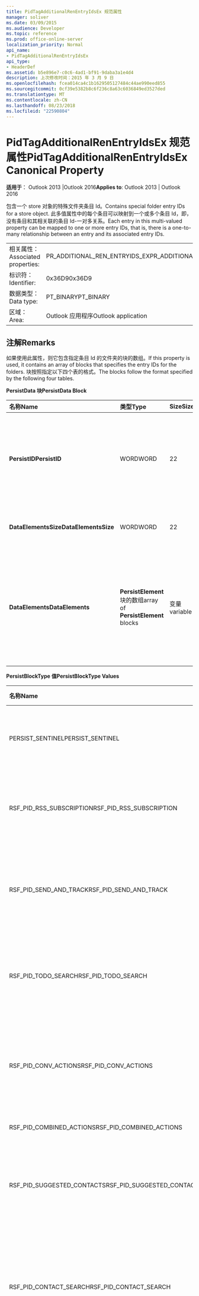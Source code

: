 ```yaml
---
title: PidTagAdditionalRenEntryIdsEx 规范属性
manager: soliver
ms.date: 03/09/2015
ms.audience: Developer
ms.topic: reference
ms.prod: office-online-server
localization_priority: Normal
api_name:
- PidTagAdditionalRenEntryIdsEx
api_type:
- HeaderDef
ms.assetid: b5e896e7-c0c6-4ad1-bf91-9daba3a1e4d4
description: 上次修改时间：2015 年 3 月 9 日
ms.openlocfilehash: fcea014ca4c1b1629505127484c44ae990eed855
ms.sourcegitcommit: 0cf39e5382b8c6f236c8a63c6036849ed3527ded
ms.translationtype: MT
ms.contentlocale: zh-CN
ms.lasthandoff: 08/23/2018
ms.locfileid: "22590804"
---
```

# <a name="pidtagadditionalrenentryidsex-canonical-property"></a><span data-ttu-id="e86e2-103">PidTagAdditionalRenEntryIdsEx 规范属性</span><span class="sxs-lookup"><span data-stu-id="e86e2-103">PidTagAdditionalRenEntryIdsEx Canonical Property</span></span>

  
  
<span data-ttu-id="e86e2-104">**适用于**： Outlook 2013 |Outlook 2016</span><span class="sxs-lookup"><span data-stu-id="e86e2-104">**Applies to**: Outlook 2013 | Outlook 2016</span></span> 
  
<span data-ttu-id="e86e2-105">包含一个 store 对象的特殊文件夹条目 Id。</span><span class="sxs-lookup"><span data-stu-id="e86e2-105">Contains special folder entry IDs for a store object.</span></span> <span data-ttu-id="e86e2-106">此多值属性中的每个条目可以映射到一个或多个条目 Id，即，没有条目和其相关联的条目 Id-一对多关系。</span><span class="sxs-lookup"><span data-stu-id="e86e2-106">Each entry in this multi-valued property can be mapped to one or more entry IDs, that is, there is a one-to-many relationship between an entry and its associated entry IDs.</span></span>
  
|||
|:-----|:-----|
|<span data-ttu-id="e86e2-107">相关属性：</span><span class="sxs-lookup"><span data-stu-id="e86e2-107">Associated properties:</span></span>  <br/> |<span data-ttu-id="e86e2-108">PR_ADDITIONAL_REN_ENTRYIDS_EX</span><span class="sxs-lookup"><span data-stu-id="e86e2-108">PR_ADDITIONAL_REN_ENTRYIDS_EX</span></span>  <br/> |
|<span data-ttu-id="e86e2-109">标识符：</span><span class="sxs-lookup"><span data-stu-id="e86e2-109">Identifier:</span></span>  <br/> |<span data-ttu-id="e86e2-110">0x36D9</span><span class="sxs-lookup"><span data-stu-id="e86e2-110">0x36D9</span></span>  <br/> |
|<span data-ttu-id="e86e2-111">数据类型：</span><span class="sxs-lookup"><span data-stu-id="e86e2-111">Data type:</span></span>  <br/> |<span data-ttu-id="e86e2-112">PT_BINARY</span><span class="sxs-lookup"><span data-stu-id="e86e2-112">PT_BINARY</span></span>  <br/> |
|<span data-ttu-id="e86e2-113">区域：</span><span class="sxs-lookup"><span data-stu-id="e86e2-113">Area:</span></span>  <br/> |<span data-ttu-id="e86e2-114">Outlook 应用程序</span><span class="sxs-lookup"><span data-stu-id="e86e2-114">Outlook application</span></span>  <br/> |
   
## <a name="remarks"></a><span data-ttu-id="e86e2-115">注解</span><span class="sxs-lookup"><span data-stu-id="e86e2-115">Remarks</span></span>

<span data-ttu-id="e86e2-116">如果使用此属性，则它包含指定条目 Id 的文件夹的块的数组。</span><span class="sxs-lookup"><span data-stu-id="e86e2-116">If this property is used, it contains an array of blocks that specifies the entry IDs for the folders.</span></span> <span data-ttu-id="e86e2-117">块按照指定以下四个表的格式。</span><span class="sxs-lookup"><span data-stu-id="e86e2-117">The blocks follow the format specified by the following four tables.</span></span>
  
<span data-ttu-id="e86e2-118">**PersistData 块**</span><span class="sxs-lookup"><span data-stu-id="e86e2-118">**PersistData Block**</span></span>

|<span data-ttu-id="e86e2-119">**名称**</span><span class="sxs-lookup"><span data-stu-id="e86e2-119">**Name**</span></span>|<span data-ttu-id="e86e2-120">**类型**</span><span class="sxs-lookup"><span data-stu-id="e86e2-120">**Type**</span></span>|<span data-ttu-id="e86e2-121">**Size**</span><span class="sxs-lookup"><span data-stu-id="e86e2-121">**Size**</span></span>|<span data-ttu-id="e86e2-122">**说明**</span><span class="sxs-lookup"><span data-stu-id="e86e2-122">**Description**</span></span>|
|:-----|:-----|:-----|:-----|
|<span data-ttu-id="e86e2-123">**PersistID**</span><span class="sxs-lookup"><span data-stu-id="e86e2-123">**PersistID**</span></span> <br/> |<span data-ttu-id="e86e2-124">WORD</span><span class="sxs-lookup"><span data-stu-id="e86e2-124">WORD</span></span>  <br/> |<span data-ttu-id="e86e2-125">2</span><span class="sxs-lookup"><span data-stu-id="e86e2-125">2</span></span>  <br/> |<span data-ttu-id="e86e2-126">键入此**PersistData**条目标识符值。</span><span class="sxs-lookup"><span data-stu-id="e86e2-126">Type identifier value for this **PersistData** entry.</span></span> <span data-ttu-id="e86e2-127">请参阅有效的值列表中的"PersistBlockType 值"表。</span><span class="sxs-lookup"><span data-stu-id="e86e2-127">See the "PersistBlockType Values" table for the list of valid values.</span></span>  <br/> |
|<span data-ttu-id="e86e2-128">**DataElementsSize**</span><span class="sxs-lookup"><span data-stu-id="e86e2-128">**DataElementsSize**</span></span> <br/> |<span data-ttu-id="e86e2-129">WORD</span><span class="sxs-lookup"><span data-stu-id="e86e2-129">WORD</span></span>  <br/> |<span data-ttu-id="e86e2-130">2</span><span class="sxs-lookup"><span data-stu-id="e86e2-130">2</span></span>  <br/> |<span data-ttu-id="e86e2-131">大小 （以字节为单位， **DataElements**字段）。</span><span class="sxs-lookup"><span data-stu-id="e86e2-131">Size, in bytes, of the **DataElements** field.</span></span>  <br/> |
|<span data-ttu-id="e86e2-132">**DataElements**</span><span class="sxs-lookup"><span data-stu-id="e86e2-132">**DataElements**</span></span> <br/> |<span data-ttu-id="e86e2-133">**PersistElement**块的数组</span><span class="sxs-lookup"><span data-stu-id="e86e2-133">array of **PersistElement** blocks</span></span>  <br/> |<span data-ttu-id="e86e2-134">变量</span><span class="sxs-lookup"><span data-stu-id="e86e2-134">variable</span></span>  <br/> |<span data-ttu-id="e86e2-135">指示存储存在多少**PersistElement**条目。</span><span class="sxs-lookup"><span data-stu-id="e86e2-135">Indicates how many **PersistElement** entries exist for the store.</span></span> <span data-ttu-id="e86e2-136">请参阅此结构的格式的"PersistElement 块"表。</span><span class="sxs-lookup"><span data-stu-id="e86e2-136">See the "PersistElement Block" table for the format of this structure.</span></span>  <br/> |
   
<span data-ttu-id="e86e2-137">**PersistBlockType 值**</span><span class="sxs-lookup"><span data-stu-id="e86e2-137">**PersistBlockType Values**</span></span>

|<span data-ttu-id="e86e2-138">**名称**</span><span class="sxs-lookup"><span data-stu-id="e86e2-138">**Name**</span></span>|<span data-ttu-id="e86e2-139">**值**</span><span class="sxs-lookup"><span data-stu-id="e86e2-139">**Value**</span></span>|<span data-ttu-id="e86e2-140">**说明**</span><span class="sxs-lookup"><span data-stu-id="e86e2-140">**Description**</span></span>|
|:-----|:-----|:-----|
|<span data-ttu-id="e86e2-141">PERSIST_SENTINEL</span><span class="sxs-lookup"><span data-stu-id="e86e2-141">PERSIST_SENTINEL</span></span>  <br/> |<span data-ttu-id="e86e2-142">0x0000</span><span class="sxs-lookup"><span data-stu-id="e86e2-142">0x0000</span></span>  <br/> |<span data-ttu-id="e86e2-143">指示将处理没有更多的**PersistData**块。</span><span class="sxs-lookup"><span data-stu-id="e86e2-143">Indicates that no more **PersistData** blocks will be processed.</span></span>  <br/> |
|<span data-ttu-id="e86e2-144">RSF_PID_RSS_SUBSCRIPTION</span><span class="sxs-lookup"><span data-stu-id="e86e2-144">RSF_PID_RSS_SUBSCRIPTION</span></span>  <br/> |<span data-ttu-id="e86e2-145">0x8001</span><span class="sxs-lookup"><span data-stu-id="e86e2-145">0x8001</span></span>  <br/> |<span data-ttu-id="e86e2-146">指示此块包含数据的 RSS 订阅文件夹。</span><span class="sxs-lookup"><span data-stu-id="e86e2-146">Indicates that this block contains data for the RSS Subscriptions folder.</span></span>  <br/> |
|<span data-ttu-id="e86e2-147">RSF_PID_SEND_AND_TRACK</span><span class="sxs-lookup"><span data-stu-id="e86e2-147">RSF_PID_SEND_AND_TRACK</span></span>  <br/> |<span data-ttu-id="e86e2-148">0x8002</span><span class="sxs-lookup"><span data-stu-id="e86e2-148">0x8002</span></span>  <br/> |<span data-ttu-id="e86e2-149">指示此块包含跟踪邮件处理文件夹的数据。</span><span class="sxs-lookup"><span data-stu-id="e86e2-149">Indicates that this block contains data for the Tracked Mail Processing folder.</span></span>  <br/> |
|<span data-ttu-id="e86e2-150">RSF_PID_TODO_SEARCH</span><span class="sxs-lookup"><span data-stu-id="e86e2-150">RSF_PID_TODO_SEARCH</span></span>  <br/> |<span data-ttu-id="e86e2-151">0x8004</span><span class="sxs-lookup"><span data-stu-id="e86e2-151">0x8004</span></span>  <br/> |<span data-ttu-id="e86e2-152">指示此块包含待办事项搜索文件夹的数据。</span><span class="sxs-lookup"><span data-stu-id="e86e2-152">Indicates that this block contains data for the To-Do Search folder.</span></span>  <br/> |
|<span data-ttu-id="e86e2-153">RSF_PID_CONV_ACTIONS</span><span class="sxs-lookup"><span data-stu-id="e86e2-153">RSF_PID_CONV_ACTIONS</span></span>  <br/> |<span data-ttu-id="e86e2-154">0x8006</span><span class="sxs-lookup"><span data-stu-id="e86e2-154">0x8006</span></span>  <br/> |<span data-ttu-id="e86e2-155">指示此块包含数据的对话操作设置文件夹。</span><span class="sxs-lookup"><span data-stu-id="e86e2-155">Indicates that this block contains data for the Conversation Action Settings folder.</span></span>  <br/> |
|<span data-ttu-id="e86e2-156">RSF_PID_COMBINED_ACTIONS</span><span class="sxs-lookup"><span data-stu-id="e86e2-156">RSF_PID_COMBINED_ACTIONS</span></span>  <br/> |<span data-ttu-id="e86e2-157">0x8007</span><span class="sxs-lookup"><span data-stu-id="e86e2-157">0x8007</span></span>  <br/> |<span data-ttu-id="e86e2-158">保留此值。</span><span class="sxs-lookup"><span data-stu-id="e86e2-158">This value is reserved.</span></span>  <br/> |
|<span data-ttu-id="e86e2-159">RSF_PID_SUGGESTED_CONTACTS</span><span class="sxs-lookup"><span data-stu-id="e86e2-159">RSF_PID_SUGGESTED_CONTACTS</span></span>  <br/> |<span data-ttu-id="e86e2-160">0x8008</span><span class="sxs-lookup"><span data-stu-id="e86e2-160">0x8008</span></span>  <br/> |<span data-ttu-id="e86e2-161">指示此块包含建议的联系人文件夹的数据。</span><span class="sxs-lookup"><span data-stu-id="e86e2-161">Indicates that this block contains data for the Suggested Contacts folder.</span></span>  <br/> |
|<span data-ttu-id="e86e2-162">RSF_PID_CONTACT_SEARCH</span><span class="sxs-lookup"><span data-stu-id="e86e2-162">RSF_PID_CONTACT_SEARCH</span></span>  <br/> |<span data-ttu-id="e86e2-163">0x8009</span><span class="sxs-lookup"><span data-stu-id="e86e2-163">0x8009</span></span>  <br/> |<span data-ttu-id="e86e2-164">指示此块包含联系人搜索文件夹的数据。</span><span class="sxs-lookup"><span data-stu-id="e86e2-164">Indicates that this block contains data for the Contacts Search folder.</span></span>  <br/> <span data-ttu-id="e86e2-165">仅由 Outlook。</span><span class="sxs-lookup"><span data-stu-id="e86e2-165">Used only by Outlook.</span></span>  <br/> |
|<span data-ttu-id="e86e2-166">RSF_PID_BUDDYLIST_PDLS</span><span class="sxs-lookup"><span data-stu-id="e86e2-166">RSF_PID_BUDDYLIST_PDLS</span></span>  <br/> |<span data-ttu-id="e86e2-167">0x800A</span><span class="sxs-lookup"><span data-stu-id="e86e2-167">0x800A</span></span>  <br/> |<span data-ttu-id="e86e2-168">指示此块包含数据的即时消息 (IM) 联系人列表的文件夹。</span><span class="sxs-lookup"><span data-stu-id="e86e2-168">Indicates that this block contains data for the Instant Messaging (IM) Contact Lists folder.</span></span> <span data-ttu-id="e86e2-169">引用文件夹包含个人通讯组列表 (PDLs) 表示 IM 联系人列表中的每个组。</span><span class="sxs-lookup"><span data-stu-id="e86e2-169">The referenced folder contains Personal Distribution Lists (PDLs) representing each group within the IM Contact list.</span></span>  <br/> <span data-ttu-id="e86e2-170">Outlook 和 Exchange 使用。</span><span class="sxs-lookup"><span data-stu-id="e86e2-170">Used by both Outlook and Exchange.</span></span>  <br/> |
|<span data-ttu-id="e86e2-171">RSF_PID_BUDDYLIST_CONTACTS</span><span class="sxs-lookup"><span data-stu-id="e86e2-171">RSF_PID_BUDDYLIST_CONTACTS</span></span>  <br/> |<span data-ttu-id="e86e2-172">0x800B</span><span class="sxs-lookup"><span data-stu-id="e86e2-172">0x800B</span></span>  <br/> |<span data-ttu-id="e86e2-173">指示此块包含数据的 IM 联系人文件夹。</span><span class="sxs-lookup"><span data-stu-id="e86e2-173">Indicates that this block contains data for the IM Contacts folder.</span></span> <span data-ttu-id="e86e2-174">引用文件夹包含单个联系人的 IM 联系人列表组引用。</span><span class="sxs-lookup"><span data-stu-id="e86e2-174">The referenced folder contains the individual contacts referenced by the IM Contact List groups.</span></span>  <br/> <span data-ttu-id="e86e2-175">Outlook 和 Exchange 使用。</span><span class="sxs-lookup"><span data-stu-id="e86e2-175">Used by both Outlook and Exchange.</span></span>  <br/> |
   
<span data-ttu-id="e86e2-176">如果**PersistBlockType**值不是所定义此处， **PersistData**块被忽略，直到处理 PERSIST_SENTINEL **PersistID**或达到流末尾继续处理。</span><span class="sxs-lookup"><span data-stu-id="e86e2-176">If the **PersistBlockType** value is not one of the ones defined here, the **PersistData** block is ignored and processing is continued until either a PERSIST_SENTINEL **PersistID** is processed or the end of the stream is reached.</span></span> 
  
<span data-ttu-id="e86e2-177">**PersistElementBlock**</span><span class="sxs-lookup"><span data-stu-id="e86e2-177">**PersistElementBlock**</span></span>

|<span data-ttu-id="e86e2-178">**名称**</span><span class="sxs-lookup"><span data-stu-id="e86e2-178">**Name**</span></span>|<span data-ttu-id="e86e2-179">**类型**</span><span class="sxs-lookup"><span data-stu-id="e86e2-179">**Type**</span></span>|<span data-ttu-id="e86e2-180">**Size**</span><span class="sxs-lookup"><span data-stu-id="e86e2-180">**Size**</span></span>|<span data-ttu-id="e86e2-181">**说明**</span><span class="sxs-lookup"><span data-stu-id="e86e2-181">**Description**</span></span>|
|:-----|:-----|:-----|:-----|
|<span data-ttu-id="e86e2-182">**ElementID**</span><span class="sxs-lookup"><span data-stu-id="e86e2-182">**ElementID**</span></span> <br/> |<span data-ttu-id="e86e2-183">WORD</span><span class="sxs-lookup"><span data-stu-id="e86e2-183">WORD</span></span>  <br/> |<span data-ttu-id="e86e2-184">2</span><span class="sxs-lookup"><span data-stu-id="e86e2-184">2</span></span>  <br/> |<span data-ttu-id="e86e2-185">指定此**PersistElement**块的类型标识符值。</span><span class="sxs-lookup"><span data-stu-id="e86e2-185">Specifies the type identifier value for this **PersistElement** block.</span></span> <span data-ttu-id="e86e2-186">请参阅有效的值的列表的"PersistElementType 值"表。</span><span class="sxs-lookup"><span data-stu-id="e86e2-186">See the "PersistElementType Values" table for a list of valid values.</span></span>  <br/> |
|<span data-ttu-id="e86e2-187">**ElementDataSize**</span><span class="sxs-lookup"><span data-stu-id="e86e2-187">**ElementDataSize**</span></span> <br/> |<span data-ttu-id="e86e2-188">WORD</span><span class="sxs-lookup"><span data-stu-id="e86e2-188">WORD</span></span>  <br/> |<span data-ttu-id="e86e2-189">2</span><span class="sxs-lookup"><span data-stu-id="e86e2-189">2</span></span>  <br/> |<span data-ttu-id="e86e2-190">指定的大小，以字节为单位， **ElementData**字段。</span><span class="sxs-lookup"><span data-stu-id="e86e2-190">Specifies the size, in bytes, of the **ElementData** field.</span></span>  <br/> |
|<span data-ttu-id="e86e2-191">**ElementData**</span><span class="sxs-lookup"><span data-stu-id="e86e2-191">**ElementData**</span></span> <br/> |<span data-ttu-id="e86e2-192">二进制数据的数组</span><span class="sxs-lookup"><span data-stu-id="e86e2-192">array of binary data</span></span>  <br/> |<span data-ttu-id="e86e2-193">变量</span><span class="sxs-lookup"><span data-stu-id="e86e2-193">variable</span></span>  <br/> |<span data-ttu-id="e86e2-194">包含数据的此**PersistID** + **ElementID**对。</span><span class="sxs-lookup"><span data-stu-id="e86e2-194">Contains the data for this **PersistID** + **ElementID** pair.</span></span>  <br/> |
   
<span data-ttu-id="e86e2-195">**PersistElementType 值**</span><span class="sxs-lookup"><span data-stu-id="e86e2-195">**PersistElementType Values**</span></span>

|<span data-ttu-id="e86e2-196">**名称**</span><span class="sxs-lookup"><span data-stu-id="e86e2-196">**Name**</span></span>|<span data-ttu-id="e86e2-197">**值**</span><span class="sxs-lookup"><span data-stu-id="e86e2-197">**Value**</span></span>|<span data-ttu-id="e86e2-198">**ElementDataSize 的值**</span><span class="sxs-lookup"><span data-stu-id="e86e2-198">**Value of ElementDataSize**</span></span>|<span data-ttu-id="e86e2-199">**说明**</span><span class="sxs-lookup"><span data-stu-id="e86e2-199">**Description**</span></span>|
|:-----|:-----|:-----|:-----|
|<span data-ttu-id="e86e2-200">RSF_ELID_HEADER</span><span class="sxs-lookup"><span data-stu-id="e86e2-200">RSF_ELID_HEADER</span></span>  <br/> |<span data-ttu-id="e86e2-201">0x0002</span><span class="sxs-lookup"><span data-stu-id="e86e2-201">0x0002</span></span>  <br/> |<span data-ttu-id="e86e2-202">0x0004</span><span class="sxs-lookup"><span data-stu-id="e86e2-202">0x0004</span></span>  <br/> |<span data-ttu-id="e86e2-203">指示此块**ElementData**字段包含 DWORD 标头值。</span><span class="sxs-lookup"><span data-stu-id="e86e2-203">Indicates that this block's **ElementData** field contains a DWORD Header value.</span></span> <span data-ttu-id="e86e2-204">如何解释此值取决于的块**PersistID**类型。</span><span class="sxs-lookup"><span data-stu-id="e86e2-204">How this value is interpreted depends on the block's **PersistID** type.</span></span>  <br/> <span data-ttu-id="e86e2-205">对于[[MS OXOSFLD]](http://msdn.microsoft.com/library/a60e9c16-2ba8-424b-b60c-385a8a2837cb.aspx)中指定的所有**PersistID**类型，此值为零。</span><span class="sxs-lookup"><span data-stu-id="e86e2-205">For all **PersistID** types specified in [[MS-OXOSFLD]](http://msdn.microsoft.com/library/a60e9c16-2ba8-424b-b60c-385a8a2837cb.aspx), this value is zero.</span></span>  <br/> |
|<span data-ttu-id="e86e2-206">RSF_ELID_ENTRYID</span><span class="sxs-lookup"><span data-stu-id="e86e2-206">RSF_ELID_ENTRYID</span></span>  <br/> |<span data-ttu-id="e86e2-207">0x0001</span><span class="sxs-lookup"><span data-stu-id="e86e2-207">0x0001</span></span>  <br/> |<span data-ttu-id="e86e2-208">变量</span><span class="sxs-lookup"><span data-stu-id="e86e2-208">variable</span></span>  <br/> |<span data-ttu-id="e86e2-209">指示此块包含**PersistID**指定的文件夹的**EntryID** 。</span><span class="sxs-lookup"><span data-stu-id="e86e2-209">Indicates that this block contains the **EntryID** of the folder specified by **PersistID**.</span></span>  <br/> |
|<span data-ttu-id="e86e2-210">ELEMENT_SENTINEL</span><span class="sxs-lookup"><span data-stu-id="e86e2-210">ELEMENT_SENTINEL</span></span>  <br/> |<span data-ttu-id="e86e2-211">0x0000</span><span class="sxs-lookup"><span data-stu-id="e86e2-211">0x0000</span></span>  <br/> |<span data-ttu-id="e86e2-212">0x0000</span><span class="sxs-lookup"><span data-stu-id="e86e2-212">0x0000</span></span>  <br/> |<span data-ttu-id="e86e2-213">指示将处理没有更多的**PersistElement**块。</span><span class="sxs-lookup"><span data-stu-id="e86e2-213">Indicates that no more **PersistElement** blocks will be processed.</span></span>  <br/> |
   
<span data-ttu-id="e86e2-214">如果**PersistElementType**值不是所定义此处， **PersistElement**块被忽略，直到处理 ELEMENT_SENTINEL **ElementID**或达到流末尾继续处理。</span><span class="sxs-lookup"><span data-stu-id="e86e2-214">If the **PersistElementType** value is not one of the ones defined here, the **PersistElement** block is ignored and processing is continued until either an ELEMENT_SENTINEL **ElementID** is processed or the end of the stream is reached.</span></span> 
  
## <a name="related-resources"></a><span data-ttu-id="e86e2-215">相关资源</span><span class="sxs-lookup"><span data-stu-id="e86e2-215">Related resources</span></span>

### <a name="protocol-specifications"></a><span data-ttu-id="e86e2-216">协议规范</span><span class="sxs-lookup"><span data-stu-id="e86e2-216">Protocol specifications</span></span>

<span data-ttu-id="e86e2-217">[[MS OXPROPS]](http://msdn.microsoft.com/library/f6ab1613-aefe-447d-a49c-18217230b148%28Office.15%29.aspx)</span><span class="sxs-lookup"><span data-stu-id="e86e2-217">[[MS-OXPROPS]](http://msdn.microsoft.com/library/f6ab1613-aefe-447d-a49c-18217230b148%28Office.15%29.aspx)</span></span>
  
> <span data-ttu-id="e86e2-218">提供了相关的 Exchange Server 协议规范参考。</span><span class="sxs-lookup"><span data-stu-id="e86e2-218">Provides references to related Exchange Server protocol specifications.</span></span>
    
<span data-ttu-id="e86e2-219">[[MS OXCSPAM]](http://msdn.microsoft.com/library/522f8587-4aed-4cd6-831b-40bd87862189%28Office.15%29.aspx)</span><span class="sxs-lookup"><span data-stu-id="e86e2-219">[[MS-OXCSPAM]](http://msdn.microsoft.com/library/522f8587-4aed-4cd6-831b-40bd87862189%28Office.15%29.aspx)</span></span>
  
> <span data-ttu-id="e86e2-220">允许处理的允许/阻止列表，并确定的垃圾邮件。</span><span class="sxs-lookup"><span data-stu-id="e86e2-220">Enables the handling of allow/block lists and the determination of junk email messages.</span></span>
    
<span data-ttu-id="e86e2-221">[[MS OXOSFLD]](http://msdn.microsoft.com/library/a60e9c16-2ba8-424b-b60c-385a8a2837cb%28Office.15%29.aspx)</span><span class="sxs-lookup"><span data-stu-id="e86e2-221">[[MS-OXOSFLD]](http://msdn.microsoft.com/library/a60e9c16-2ba8-424b-b60c-385a8a2837cb%28Office.15%29.aspx)</span></span>
  
> <span data-ttu-id="e86e2-222">指定的属性和用于创建和邮箱中查找的特殊文件夹的操作。</span><span class="sxs-lookup"><span data-stu-id="e86e2-222">Specifies the properties and operations for creating and locating the special folders in a mailbox.</span></span>
    
<span data-ttu-id="e86e2-223">[[MS OXPHISH]](http://msdn.microsoft.com/library/ed49ab26-ba13-4d4c-8a94-98d4ceecd4b7%28Office.15%29.aspx)</span><span class="sxs-lookup"><span data-stu-id="e86e2-223">[[MS-OXPHISH]](http://msdn.microsoft.com/library/ed49ab26-ba13-4d4c-8a94-98d4ceecd4b7%28Office.15%29.aspx)</span></span>
  
> <span data-ttu-id="e86e2-224">标识，并将标记旨在到非可靠来源欺骗透露敏感信息 （如密码和其他个人信息） 的收件人的电子邮件。</span><span class="sxs-lookup"><span data-stu-id="e86e2-224">Identifies and marks email messages that are designed to trick recipients into divulging sensitive information (such as passwords and other personal information) to a non-trustworthy source.</span></span>
    
### <a name="header-files"></a><span data-ttu-id="e86e2-225">头文件</span><span class="sxs-lookup"><span data-stu-id="e86e2-225">Header files</span></span>

<span data-ttu-id="e86e2-226">Mapitags.h</span><span class="sxs-lookup"><span data-stu-id="e86e2-226">Mapitags.h</span></span>
  
> <span data-ttu-id="e86e2-227">包含列为相关属性的属性的定义。</span><span class="sxs-lookup"><span data-stu-id="e86e2-227">Contains definitions of properties listed as associated properties.</span></span>
    
<span data-ttu-id="e86e2-228">Mapidefs.h</span><span class="sxs-lookup"><span data-stu-id="e86e2-228">Mapidefs.h</span></span>
  
> <span data-ttu-id="e86e2-229">提供数据类型定义。</span><span class="sxs-lookup"><span data-stu-id="e86e2-229">Provides data type definitions.</span></span>
    
## <a name="see-also"></a><span data-ttu-id="e86e2-230">另请参阅</span><span class="sxs-lookup"><span data-stu-id="e86e2-230">See also</span></span>



[<span data-ttu-id="e86e2-231">MAPI 属性概述</span><span class="sxs-lookup"><span data-stu-id="e86e2-231">MAPI Property Overview</span></span>](mapi-property-overview.md)
  
[<span data-ttu-id="e86e2-232">MAPI 规范属性</span><span class="sxs-lookup"><span data-stu-id="e86e2-232">MAPI Canonical Properties</span></span>](mapi-canonical-properties.md)
  
[<span data-ttu-id="e86e2-233">将规范属性名称映射到 MAPI 名称</span><span class="sxs-lookup"><span data-stu-id="e86e2-233">Mapping Canonical Property Names to MAPI Names</span></span>](mapping-canonical-property-names-to-mapi-names.md)
  
[<span data-ttu-id="e86e2-234">将 MAPI 名称映射到规范属性名称</span><span class="sxs-lookup"><span data-stu-id="e86e2-234">Mapping MAPI Names to Canonical Property Names</span></span>](mapping-mapi-names-to-canonical-property-names.md)

